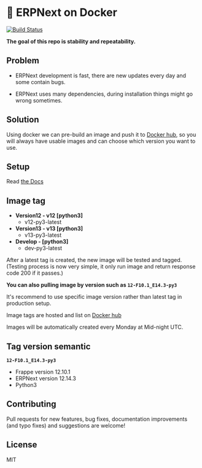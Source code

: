 # :whale: ERPNext on Docker

[![Build Status](https://travis-ci.com/pipech/erpnext-docker-debian.svg?branch=master)](https://travis-ci.com/pipech/erpnext-docker-debian)

**The goal of this repo is stability and repeatability.** 

## Problem

* ERPNext development is fast, there are new updates every day and some contain bugs.

* ERPNext uses many dependencies, during installation things might go wrong sometimes.

## Solution

Using docker we can pre-build an image and push it to [Docker hub](https://hub.docker.com/r/pipech/erpnext-docker-debian/),
so you will always have usable images and can choose which version you want to use.

## Setup

Read [the Docs](https://github.com/pipech/erpnext-docker-debian/wiki)

## Image tag

* **Version12 - v12 [python3]**
  * v12-py3-latest
* **Version13 - v13 [python3]**
  * v13-py3-latest
* **Develop - [python3]**
  * dev-py3-latest

After a latest tag is created, the new image will be tested and tagged. (Testing process is now very simple, it only run image and return response code 200 if it passes.)

**You can also pulling image by version such as `12-F10.1_E14.3-py3`**

It's recommend to use specific image version rather than latest tag in production setup.

Image tags are hosted and list on [Docker hub](https://hub.docker.com/r/pipech/erpnext-docker-debian/)

Images will be automatically created every Monday at Mid-night UTC.

## Tag version semantic

**`12-F10.1_E14.3-py3`**

* Frappe version 12.10.1
* ERPNext version 12.14.3
* Python3

## Contributing

Pull requests for new features, bug fixes, documentation improvements (and typo fixes) and suggestions are welcome!

## License

MIT
